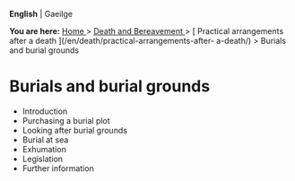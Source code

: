 **English** |  Gaeilge 

**You are here:** [ Home ](/en/) > [ Death and Bereavement ](/en/death/) > [
Practical arrangements after a death ](/en/death/practical-arrangements-after-
a-death/) > Burials and burial grounds

#  Burials and burial grounds

  * Introduction 
  * Purchasing a burial plot 
  * Looking after burial grounds 
  * Burial at sea 
  * Exhumation 
  * Legislation 
  * Further information 
